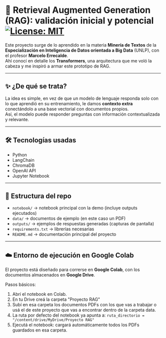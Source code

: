 # 🚀 Retrieval Augmented Generation (RAG): validación inicial y potencial [![License: MIT](https://img.shields.io/badge/License-MIT-yellow.svg)](LICENSE)

Este proyecto surge de lo aprendido en la materia **Minería de Textos** de la **Especialización en Inteligencia de Datos orientada a Big Data** (UNLP), con el profesor **Marcelo Errecalde**.  
Ahí conocí en detalle los **Transformers**, una arquitectura que me voló la cabeza y me inspiró a armar este prototipo de RAG.

---

## ✨ ¿De qué se trata?
La idea es simple, en vez de que un modelo de lenguaje responda solo con lo que aprendió en su entrenamiento, le damos **contexto extra** conectándolo a una base vectorial con documentos propios.  
Así, el modelo puede responder preguntas con información contextualizada y relevante.

---

## 🛠️ Tecnologías usadas
- Python 
- LangChain
- ChromaDB
- OpenAI API
- Jupyter Notebook

---

## 📂 Estructura del repo
- `notebook/` → notebook principal con la demo (incluye outputs ejecutados)  
- `data/` → documentos de ejemplo (en este caso un PDF)
- `outputs/` → ejemplos de respuestas generadas (capturas de pantalla)
- `requirements.txt` → librerías necesarias  
- `README.md` → documentación principal del proyecto

---

## ☁️ Entorno de ejecución en Google Colab

El proyecto está diseñado para correrse en **Google Colab**, con los documentos almacenados en **Google Drive**.

Pasos básicos:
1. Abrí el notebook en Colab.  
2. En tu Drive creá la carpeta "Proyecto RAG"
3. Subí en esa carpeta los documentos PDFs con los que vas a trabajar o usá el de este proyecto que vas a encontrar dentro de la carpeta data.
4. La ruta por defecto del notebook ya apunta a: `ruta_directorio = "/content/drive/MyDrive/Proyecto RAG"`
5. Ejecutá el notebook: cargará automáticamente todos los PDFs guardados en esa carpeta.

   

